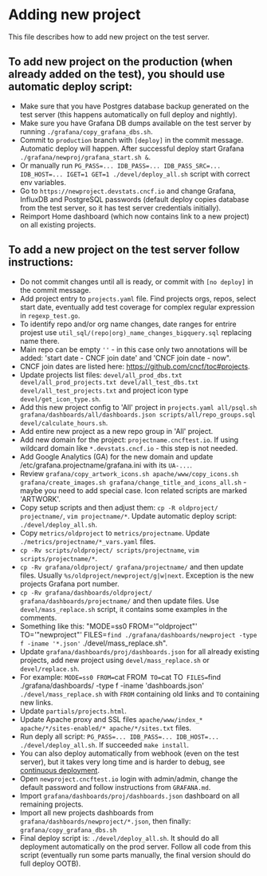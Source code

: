 # Adding new project

This file describes how to add new project on the test server.

## To add new project on the production (when already added on the test), you should use automatic deploy script:

- Make sure that you have Postgres database backup generated on the test server (this happens automatically on full deploy and nightly).
- Make sure you have Grafana DB dumps available on the test server by running `./grafana/copy_grafana_dbs.sh`.
- Commit to `production` branch with `[deploy]` in the commit message. Automatic deploy will happen. After successful deploy start Grafana `./grafana/newproj/grafana_start.sh &`.
- Or manually run `PG_PASS=... IDB_PASS=... IDB_PASS_SRC=... IDB_HOST=... IGET=1 GET=1 ./devel/deploy_all.sh` script with correct env variables.
- Go to `https://newproject.devstats.cncf.io` and change Grafana, InfluxDB and PostgreSQL passwords (default deploy copies database from the test server, so it has test server credentials initially).
- Reimport Home dashboard (which now contains link to a new project) on all existing projects.

## To add a new project on the test server follow instructions:

- Do not commit changes until all is ready, or commit with `[no deploy]` in the commit message.
- Add project entry to `projects.yaml` file. Find projects orgs, repos, select start date, eventually add test coverage for complex regular expression in `regexp_test.go`.
- To identify repo and/or org name changes, date ranges for entrire projest use `util_sql/(repo|org)_name_changes_bigquery.sql` replacing name there.
- Main repo can be empty `''` - in this case only two annotations will be added: 'start date - CNCF join date' and 'CNCF join date - now".
- CNCF join dates are listed here: https://github.com/cncf/toc#projects.
- Update projects list files: `devel/all_prod_dbs.txt devel/all_prod_projects.txt devel/all_test_dbs.txt devel/all_test_projects.txt` and project icon type `devel/get_icon_type.sh`.
- Add this new project config to 'All' project in `projects.yaml all/psql.sh grafana/dashboards/all/dashboards.json scripts/all/repo_groups.sql devel/calculate_hours.sh`.
- Add entire new project as a new repo group in 'All' project.
- Add new domain for the project: `projectname.cncftest.io`. If using wildcard domain like `*.devstats.cncf.io` - this step is not needed.
- Add Google Analytics (GA) for the new domain and update /etc/grafana.projectname/grafana.ini with its `UA-...`.
- Review `grafana/copy_artwork_icons.sh apache/www/copy_icons.sh grafana/create_images.sh grafana/change_title_and_icons_all.sh` - maybe you need to add special case. Icon related scripts are marked 'ARTWORK'.
- Copy setup scripts and then adjust them: `cp -R oldproject/ projectname/`, `vim projectname/*`. Update automatic deploy script: `./devel/deploy_all.sh`.
- Copy `metrics/oldproject` to `metrics/projectname`. Update `./metrics/projectname/*_vars.yaml` files.
- `cp -Rv scripts/oldproject/ scripts/projectname`, `vim scripts/projectname/*`.
- `cp -Rv grafana/oldproject/ grafana/projectname/` and then update files. Usually `%s/oldproject/newproject/g|w|next`. Exception is the new projects Grafana port number.
- `cp -Rv grafana/dashboards/oldproject/ grafana/dashboards/projectname/` and then update files.  Use `devel/mass_replace.sh` script, it contains some examples in the comments.
- Something like this: "MODE=ss0 FROM='"oldproject"' TO='"newproject"' FILES=`find ./grafana/dashboards/newproject -type f -iname '*.json'` ./devel/mass_replace.sh".
- Update `grafana/dashboards/proj/dashboards.json` for all already existing projects, add new project using `devel/mass_replace.sh` or `devel/replace.sh`.
- For example: `MODE=ss0 FROM=`cat FROM` TO=`cat TO` FILES=`find ./grafana/dashboards/ -type f -iname 'dashboards.json'` ./devel/mass_replace.sh` with `FROM` containing old links and `TO` containing new links.
- Update `partials/projects.html`.
- Update Apache proxy and SSL files `apache/www/index_* apache/*/sites-enabled/* apache/*/sites.txt` files.
- Run deply all script: `PG_PASS=... IDB_PASS=... IDB_HOST=... ./devel/deploy_all.sh`. If succeeded `make install`.
- You can also deploy automatically from webhook (even on the test server), but it takes very long time and is harder to debug, see [continuous deployment](https://github.com/cncf/devstats/blob/master/CONTINUOUS_DEPLOYMENT.md).
- Open `newproject.cncftest.io` login with admin/admin, change the default password and follow instructions from `GRAFANA.md`.
- Import `grafana/dashboards/proj/dashboards.json` dashboard on all remaining projects.
- Import all new projects dashboards from `grafana/dashboards/newproject/*.json`, then finally: `grafana/copy_grafana_dbs.sh`
- Final deploy script is: `./devel/deploy_all.sh`. It should do all deployment automatically on the prod server. Follow all code from this script (eventually run some parts manually, the final version should do full deploy OOTB).
